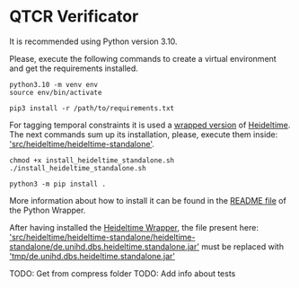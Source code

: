 # QTCR Verificator


It is recommended using Python version 3.10.

Please, execute the following commands to create a virtual environment and get the requirements installed.

```
python3.10 -m venv env
source env/bin/activate
```

```
pip3 install -r /path/to/requirements.txt
```


For tagging temporal constraints it is used a [wrapped version](https://github.services.devops.takamol.support/PhilipEHausner/python_heideltime "wrapped version") of [Heideltime](https://github.com/HeidelTime/heideltime "Heideltime"). The next commands sum up its installation, please, execute them inside: ['src/heideltime/heideltime-standalone'](src/heideltime/heideltime-standalone).

```
chmod +x install_heideltime_standalone.sh
./install_heideltime_standalone.sh
```

```
python3 -m pip install .
```

More information about how to install it can be found in the [README file](/src/heideltime/README.md) of the 
Python Wrapper.

After having installed the [Heideltime Wrapper](https://github.services.devops.takamol.support/PhilipEHausner/python_heideltime "Heideltime Wrapper"), the file present here: ['src/heideltime/heideltime-standalone/heideltime-standalone/de.unihd.dbs.heideltime.standalone.jar'](src/heideltime/heideltime-standalone/heideltime-standalone/de.unihd.dbs.heideltime.standalone.jar) must be replaced with ['tmp/de.unihd.dbs.heideltime.standalone.jar'](tmp/de.unihd.dbs.heideltime.standalone.jar)




TODO: Get from compress folder
TODO: Add info about tests



